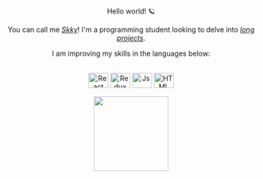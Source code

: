   <p align="center">Hello world! 🪐</p>
  <p align="center">You can call me <a href="https://discord.gg/JnKaVwuauK"><i>Skky</i></a>! I'm a programming student looking to delve into <a href="https://github.com/projectskky"><i>long projects</i></a>.</p>
  <p align="center">I am improving my skills in the languages below:</p\>
  
  <div align="center" valign="top"><br>
  <img align="center" alt="React" height="30" width="40" src="https://cdn.jsdelivr.net/gh/devicons/devicon/icons/java/java-original-wordmark.svg">
  <img align="center" alt="Redux" height="30" width="40" src="https://cdn.jsdelivr.net/gh/devicons/devicon/icons/python/python-original-wordmark.svg">
  <img align="center" alt="Js" height="30" width="40" src="https://cdn.jsdelivr.net/gh/devicons/devicon/icons/lua/lua-plain-wordmark.svg">
  <img align="center" alt="HTML" height="30" width="40" src="https://cdn.jsdelivr.net/gh/devicons/devicon/icons/html5/html5-original-wordmark.svg">
</div><br>

<div align="center">
  <a href="https://github.com/projectskky">
    <img height="150em" src="https://github-readme-stats.vercel.app/api?username=projectskky&count_private=true&include_all_commits=true&show_icons=true&theme=dracula&hide_border=false&show_owner=true"/>
  </a>
</div>
